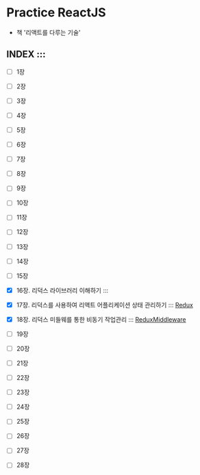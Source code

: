 # Practice ReactJS
- 책 '리액트를 다루는 기술'

## INDEX :::
- [ ] 1장
- [ ] 2장
- [ ] 3장
- [ ] 4장
- [ ] 5장
- [ ] 6장
- [ ] 7장
- [ ] 8장
- [ ] 9장
- [ ] 10장
- [ ] 11장
- [ ] 12장
- [ ] 13장
- [ ] 14장
- [ ] 15장
- [X] 16장. 리덕스 라이브러리 이해하기 :::
- [X] 17장. 리덕스를 사용하여 리액트 어플리케이션 상태 관리하기 ::: [Redux](https://github.com/YooJinRa/study_reactjs/tree/main/react-redux-tutorial)
- [X] 18장. 리덕스 미들웨를 통한 비동기 작업관리 ::: [ReduxMiddleware](https://github.com/YooJinRa/study_reactjs/tree/main/learn-redux-middleware)
- [ ] 19장
- [ ] 20장
- [ ] 21장
- [ ] 22장
- [ ] 23장
- [ ] 24장
- [ ] 25장
- [ ] 26장
- [ ] 27장
- [ ] 28장


